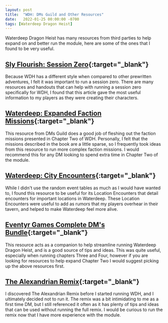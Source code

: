 ```yaml
---
layout: post
title:  "WDH: DMs Guild and Other Resources"
date:   2022-01-25 00:00:00 -0700
tags: [Waterdeep Dragon Heist]
---
```

Waterdeep Dragon Heist has many resources from third parties to help expand on and better run the module, here are some of the ones that I found to be very useful.

## [Sly Flourish: Session Zero](https://slyflourish.com/dragon_heist_session_zero.html){:target="_blank"}
Because WDH has a different style when compared to other prewritten adventures, I felt it was important to run a session zero. There are many resources and handouts that can help with running a session zero specifically for WDH, I found that this article gave the most useful information to my players as they were creating their characters.

## [Waterdeep: Expanded Faction Missions](https://www.dmsguild.com/product/258149/Waterdeep-Expanded-Faction-Missions){:target="_blank"}
This resource from DMs Guild does a good job of fleshing out the faction missions presented in Chapter Two of WDH. Personally, I felt that the missions described in the book are a little sparse, so I frequently took ideas from this resource to run more complex faction missions. I would recommend this for any DM looking to spend extra time in Chapter Two of the module.

## [Waterdeep: City Encounters](https://www.dmsguild.com/product/251816/Waterdeep-City-Encounters){:target="_blank"}
While I didn't use the random event tables as much as I would have wanted to, I found this resource to be useful for its Location Encounters that detail encounters for important locations in Waterdeep. These Location Encounters were useful to add as rumors that my players overhear in their tavern, and helped to make Waterdeep feel more alive.

## [Eventyr Games Complete DM's Bundle](https://www.dmsguild.com/product/268461/Waterdeep-Dragon-Heist-Complete-DMs-Bundle-Guides-Maps-Adventures-and-other-Resources){:target="_blank"}
This resource acts as a companion to help streamline running Waterdeep Dragon Heist, and is a good source of tips and ideas. This was quite useful, especially when running chapters Three and Four, however if you are looking for resources to help expand Chapter Two I would suggest picking up the above resources first.

## [The Alexandrian Remix](https://thealexandrian.net/wordpress/41217/roleplaying-games/dragon-heist-remix-part-1-the-villains){:target="_blank"}
I discovered The Alexandrian Remix before I started running WDH, and I ultimately decided not to run it. The remix was a bit intimidating to me as a first time DM, but I still referenced it often as it has plenty of tips and ideas that can be used without running the full remix. I would be curious to run the remix now that I have more experience with the module.